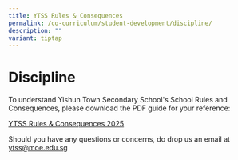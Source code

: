 ```yaml
---
title: YTSS Rules & Consequences
permalink: /co-curriculum/student-development/discipline/
description: ""
variant: tiptap
---
```

<h1><strong>Discipline</strong></h1>
<p>To understand Yishun Town Secondary School's School Rules and Consequences,
please download the PDF guide for your reference:</p>
<p><a href="/files/YTSS_Rules_and_Consequences_2025_ver_23May2025.pdf" rel="noopener nofollow" target="_blank">YTSS Rules &amp; Consequences 2025</a>
</p>
<p>Should you have any questions or concerns, do drop us an email at <a href="ytss@moe.edu.sg" rel="noopener noreferrer nofollow" target="_blank">ytss@moe.edu.sg</a>
</p>